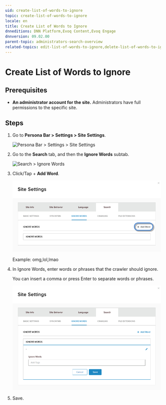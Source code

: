 ```yaml
---
uid: create-list-of-words-to-ignore
topic: create-list-of-words-to-ignore
locale: en
title: Create List of Words to Ignore
dnneditions: DNN Platform,Evoq Content,Evoq Engage
dnnversion: 09.02.00
parent-topic: administrators-search-overview
related-topics: edit-list-of-words-to-ignore,delete-list-of-words-to-ignore
---
```


# Create List of Words to Ignore

## Prerequisites

*   **An administrator account for the site.** Administrators have full permissions to the specific site.

## Steps

1.  Go to **Persona Bar \> Settings \> Site Settings**.
    
    ![Persona Bar > Settings > Site Settings](/images/scr-pbar-host-Settings-E91.png)
    
2.  Go to the **Search** tab, and then the **Ignore Words** subtab.
    
    ![Search > Ignore Words](/images/scr-pbtabs-all-Settings-SiteSettings-Search-IgnoreWords-E90.png)
    
3.  Click/Tap \+ **Add Word**.
    
      
    
    ![](/images/scr-SiteSettings-Search-IgnoreWords-add-button-E90.png)
    
      
    
    Example: omg,lol,lmao
    
4.  In Ignore Words, enter words or phrases that the crawler should ignore.
    
    You can insert a comma or press Enter to separate words or phrases.
    
      
    
    ![](/images/scr-SiteSettings-Search-IgnoreWords-add-word-E90.png)
    
      
    
5.  Save.